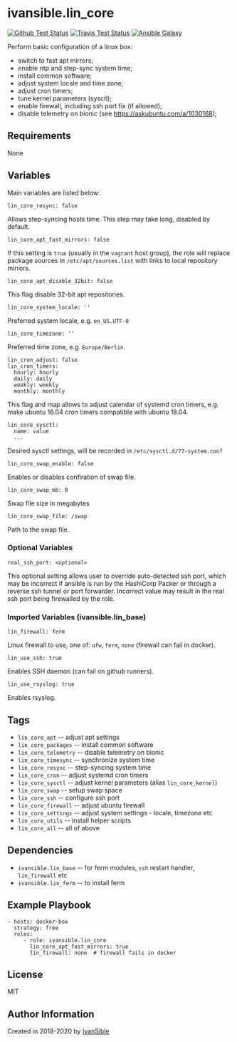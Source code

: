 # ivansible.lin_core

[![Github Test Status](https://github.com/ivansible/lin-core/workflows/Molecule%20test/badge.svg?branch=master)](https://github.com/ivansible/lin-core/actions)
[![Travis Test Status](https://travis-ci.org/ivansible/lin-core.svg?branch=master)](https://travis-ci.org/ivansible/lin-core)
[![Ansible Galaxy](https://img.shields.io/badge/galaxy-ivansible.lin__core-68a.svg?style=flat)](https://galaxy.ansible.com/ivansible/lin_core/)

Perform basic configuration of a linux box:
 - switch to fast apt mirrors;
 - enable ntp and step-sync system time;
 - install common software;
 - adjust system locale and time zone;
 - adjust cron timers;
 - tune kernel parameters (sysctl);
 - enable firewall, including ssh port fix (if allowed);
 - disable telemetry on bionic (see https://askubuntu.com/a/1030168);


## Requirements

None


## Variables

Main variables are listed below:

    lin_core_resync: false
Allows step-syncing hosts time.
This step may take long, disabled by default.

    lin_core_apt_fast_mirrors: false
If this setting is `true` (usually in the `vagrant` host group),
the role will replace package sources in `/etc/apt/sources.list`
with links to local repository mirrors.

    lin_core_apt_disable_32bit: false
This flag disable 32-bit apt repositories.

    lin_core_system_locale: ''
Preferred system locale, e.g. `en_US.UTF-8`

    lin_core_timezone: ''
Preferred time zone, e.g. `Europe/Berlin`.

    lin_cron_adjust: false
    lin_cron_timers:
      hourly: hourly
      daily: daily
      weekly: weekly
      monthly: monthly

This flag and map allows to adjust calendar of systemd cron timers,
e.g. make ubuntu 16.04 cron timers compatible with ubuntu 18.04.

    lin_core_sysctl:
      name: value
      ...

Desired sysctl settings, will be recorded in `/etc/sysctl.d/77-system.conf`

    lin_core_swap_enable: false
Enables or disables confiration of swap file.

    lin_core_swap_mb: 0
Swap file size in megabytes

    lin_core_swap_file: /swap
Path to the swap file.


### Optional Variables

    real_ssh_port: <optional>

This optional setting allows user to override auto-detected ssh port,
which may be incorrect if ansible is run by the HashiCorp Packer
or through a reverse ssh tunnel or port forwarder.
Incorrect value may result in the real ssh port being firewalled by the role.


### Imported Variables (ivansible.lin_base)

    lin_firewall: ferm
Linux firewall to use, one of: `ufw`, `ferm`, `none` (firewall can fail in docker).

    lin_use_ssh: true
Enables SSH daemon (can fail on github runners).

    lin_use_rsyslog: true
Enables rsyslog.


## Tags

- `lin_core_apt` -- adjust apt settings
- `lin_core_packages` -- install common software
- `lin_core_telemetry` -- disable telemetry on bionic
- `lin_core_timesync` -- synchronize system time
- `lin_core_resync` -- step-syncing system time
- `lin_core_cron` -- adjust systemd cron timers
- `lin_core_sysctl` -- adjust kernel parameters (alias `lin_core_kernel`)
- `lin_core_swap` -- setup swap space
- `lin_core_ssh` -- configure ssh port
- `lin_core_firewall` -- adjust ubuntu firewall
- `lin_core_settings` -- adjust system settings - locale, timezone etc
- `lin_core_utils` -- install helper scripts
- `lin_core_all` -- all of above


## Dependencies

- `ivansible.lin_base` -- for ferm modules, `ssh` restart handler, `lin_firewall` etc
- `ivansible.lin_ferm` -- to install ferm


## Example Playbook

    - hosts: docker-box
      strategy: free
      roles:
         - role: ivansible.lin_core
           lin_core_apt_fast_mirrors: true
           lin_firewall: none  # firewall fails in docker


## License

MIT

## Author Information

Created in 2018-2020 by [IvanSible](https://github.com/ivansible)
